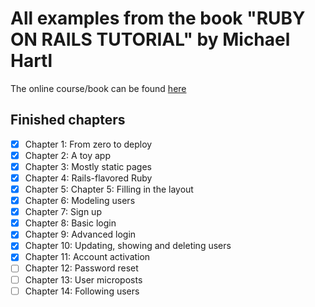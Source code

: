 # All examples from the book "RUBY ON RAILS TUTORIAL" by Michael Hartl
The online course/book can be found [here](https://www.railstutorial.org/book)
## Finished chapters
- [x] Chapter 1: From zero to deploy
- [x] Chapter 2: A toy app
- [x] Chapter 3: Mostly static pages
- [x] Chapter 4: Rails-flavored Ruby
- [x] Chapter 5: Chapter 5: Filling in the layout
- [x] Chapter 6: Modeling users
- [x] Chapter 7: Sign up
- [x] Chapter 8: Basic login
- [x] Chapter 9: Advanced login
- [x] Chapter 10: Updating, showing and deleting users
- [x] Chapter 11: Account activation
- [ ] Chapter 12: Password reset
- [ ] Chapter 13: User microposts
- [ ] Chapter 14: Following users
